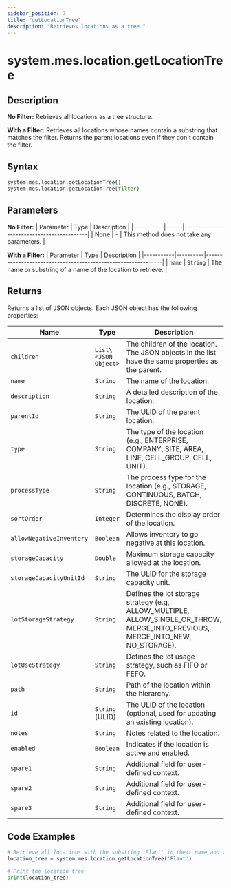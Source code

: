 ```yaml
---
sidebar_position: 7
title: "getLocationTree"
description: "Retrieves locations as a tree."
---
```


# system.mes.location.getLocationTree

## Description

**No Filter:** Retrieves all locations as a tree structure. 

**With a Filter:** Retrieves all locations whose names contain a substring that matches the filter. 
Returns the parent locations even if they don't contain the filter.

## Syntax
```python
system.mes.location.getLocationTree()
system.mes.location.getLocationTree(filter)
```

## Parameters

**No Filter:**
| Parameter | Type | Description                               |
|-----------|------|-------------------------------------------|
| None      | -    | This method does not take any parameters. |

**With a Filter:**
| Parameter | Type     | Description                                                  |
|-----------|----------|--------------------------------------------------------------|
| `name`    | `String` | The name or substring of a name of the location to retrieve. |

## Returns

Returns a list of JSON objects. Each JSON object has the following properties:

| Name                       | Type                 | Description                                                                                                                      |
|----------------------------|----------------------|----------------------------------------------------------------------------------------------------------------------------------|
| `children`                 | `List\<JSON Object>` | The children of the location. The JSON objects in the list have the same properties as the parent.                               |
| `name`                     | `String`             | The name of the location.                                                                                                        |
| `description`              | `String`             | A detailed description of the location.                                                                                          |
| `parentId`                 | `String`             | The ULID of the parent location.                                                                                                 |
| `type`                     | `String`             | The type of the location (e.g., ENTERPRISE, COMPANY, SITE, AREA, LINE, CELL_GROUP, CELL, UNIT).                                  |
| `processType`              | `String`             | The process type for the location (e.g., STORAGE, CONTINUOUS, BATCH, DISCRETE, NONE).                                            |
| `sortOrder`                | `Integer`            | Determines the display order of the location.                                                                                    |
| `allowNegativeInventory`   | `Boolean`            | Allows inventory to go negative at this location.                                                                                |
| `storageCapacity`          | `Double`             | Maximum storage capacity allowed at the location.                                                                                |
| `storageCapacityUnitId`    | `String`             | The ULID for the storage capacity unit.                                                                                          |
| `lotStorageStrategy`       | `String`             | Defines the lot storage strategy (e.g, ALLOW_MULTIPLE, ALLOW_SINGLE_OR_THROW, MERGE_INTO_PREVIOUS, MERGE_INTO_NEW, NO_STORAGE).  |
| `lotUseStrategy`           | `String`             | Defines the lot usage strategy, such as FIFO or FEFO.                                                                            |
| `path`                     | `String`             | Path of the location within the hierarchy.                                                                                       |
| `id`                       | `String` (ULID)      | The ULID of the location (optional, used for updating an existing location).                                                     |
| `notes`                    | `String`             | Notes related to the location.                                                                                                   |
| `enabled`                  | `Boolean`            | Indicates if the location is active and enabled.                                                                                 |
| `spare1`                   | `String`             | Additional field for user-defined context.                                                                                       |
| `spare2`                   | `String`             | Additional field for user-defined context.                                                                                       |
| `spare3`                   | `String`             | Additional field for user-defined context.                                                                                       |

## Code Examples

```python
# Retrieve all locations with the substring 'Plant' in their name and their parents
location_tree = system.mes.location.getLocationTree('Plant')

# Print the location tree
print(location_tree)
```